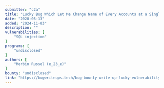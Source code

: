 ```yaml
---
submitter: "c2a"
title: "Lucky Bug Which Let Me Change Name of Every Accounts at a Single Click"
date: "2020-05-13"
added: "2024-11-03"
description: ""
vulnerabilities: [
    "SQL injection"
]
programs: [
    "undisclosed"
]
authors: [
    "Merbin Russel (e_23_e)"
]
bounty: "undisclosed"
link: "https://bugwriteups.tech/bug-bounty-write-up-lucky-vulnerability"
---
```




